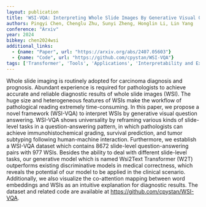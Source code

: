 ```yaml
---
layout: publication
title: 'WSI-VQA: Interpreting Whole Slide Images By Generative Visual Question Answering'
authors: Pingyi Chen, Chenglu Zhu, Sunyi Zheng, Honglin Li, Lin Yang
conference: "Arxiv"
year: 2024
bibkey: chen2024wsi
additional_links:
  - {name: "Paper", url: "https://arxiv.org/abs/2407.05603"}
  - {name: "Code", url: "https://github.com/cpystan/WSI-VQA"}
tags: ['Transformer', 'Tools', 'Applications', 'Interpretability and Explainability', 'Model Architecture', 'Attention Mechanism', 'Has Code', 'Pretraining Methods']
---
```

Whole slide imaging is routinely adopted for carcinoma diagnosis and
prognosis. Abundant experience is required for pathologists to achieve accurate
and reliable diagnostic results of whole slide images (WSI). The huge size and
heterogeneous features of WSIs make the workflow of pathological reading
extremely time-consuming. In this paper, we propose a novel framework (WSI-VQA)
to interpret WSIs by generative visual question answering. WSI-VQA shows
universality by reframing various kinds of slide-level tasks in a
question-answering pattern, in which pathologists can achieve
immunohistochemical grading, survival prediction, and tumor subtyping following
human-machine interaction. Furthermore, we establish a WSI-VQA dataset which
contains 8672 slide-level question-answering pairs with 977 WSIs. Besides the
ability to deal with different slide-level tasks, our generative model which is
named Wsi2Text Transformer (W2T) outperforms existing discriminative models in
medical correctness, which reveals the potential of our model to be applied in
the clinical scenario. Additionally, we also visualize the co-attention mapping
between word embeddings and WSIs as an intuitive explanation for diagnostic
results. The dataset and related code are available at
https://github.com/cpystan/WSI-VQA.
